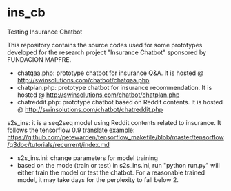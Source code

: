 # ins_cb
Testing Insurance Chatbot

This repository contains the source codes used for some prototypes developed for the research project "Insurance Chatbot" sponsored by FUNDACION MAPFRE.

- chatqaa.php: prototype chatbot for insurance Q&A. It is hosted @ http://swinsolutions.com/chatbot/chatqaa.php
- chatplan.php: prototype chatbot for insurance recommendation. It is hosted @ http://swinsolutions.com/chatbot/chatplan.php
- chatreddit.php: prototype chatbot based on Reddit contents. It is hosted @ http://swinsolutions.com/chatbot/chatreddit.php

s2s_ins: it is a seq2seq model using Reddit contents related to insurance. It follows the tensorflow 0.9 translate example: https://github.com/petewarden/tensorflow_makefile/blob/master/tensorflow/g3doc/tutorials/recurrent/index.md
- s2s_ins.ini: change parameters for model training
- based on the mode (train or test) in s2s_ins.ini, run "python run.py" will either train the model or test the chatbot. For a reasonable trained model, it may take days for the perplexity to fall below 2.


